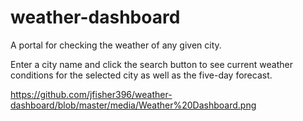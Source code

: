 # weather-dashboard

A portal for checking the weather of any given city.

Enter a city name and click the search button to see current weather conditions for the selected city as well as the five-day forecast.  

https://github.com/jfisher396/weather-dashboard/blob/master/media/Weather%20Dashboard.png
